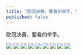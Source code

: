 ```yaml
---
title: "欧冠决赛，要看的举手。"
published: false
---
```

欧冠决赛，要看的举手。

![](./1.jpg)
![](./2.jpg)
![](./3.jpg)
![](./4.jpg)
![](./5.jpg)
![](./6.jpg)
![](./7.jpg)
![](./8.jpg)
![](./9.jpg)
